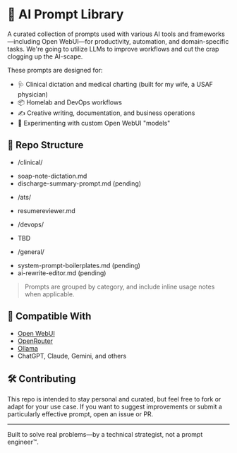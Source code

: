 # 🧠 AI Prompt Library

A curated collection of prompts used with various AI tools and frameworks—including Open WebUI—for productivity, automation, and domain-specific tasks. We're going to utilize LLMs to improve workflows and cut the crap clogging up the AI-scape.

These prompts are designed for:
- 🩺 Clinical dictation and medical charting (built for my wife, a USAF physician)
- 📦 Homelab and DevOps workflows
- ✍️ Creative writing, documentation, and business operations
- 🔧 Experimenting with custom Open WebUI "models"

## 📁 Repo Structure

* /clinical/
- soap-note-dictation.md
- discharge-summary-prompt.md (pending)

* /ats/
- resumereviewer.md

* /devops/
- TBD

* /general/
- system-prompt-boilerplates.md (pending)
- ai-rewrite-editor.md (pending)

> Prompts are grouped by category, and include inline usage notes when applicable.

## 🤖 Compatible With

- [Open WebUI](https://github.com/open-webui/open-webui)
- [OpenRouter](https://openrouter.ai)
- [Ollama](https://ollama.com)
- ChatGPT, Claude, Gemini, and others

## 🛠 Contributing
This repo is intended to stay personal and curated, but feel free to fork or adapt for your use case. If you want to suggest improvements or submit a particularly effective prompt, open an issue or PR.

---

Built to solve real problems—by a technical strategist, not a prompt engineer™.
